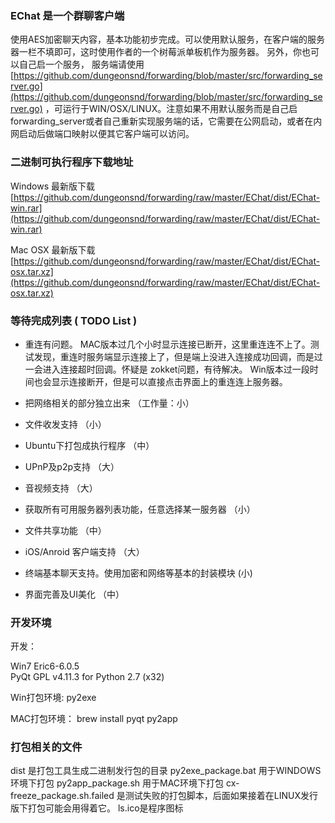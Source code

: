 

### EChat   是一个群聊客户端
使用AES加密聊天内容，基本功能初步完成。可以使用默认服务，在客户端的服务器一栏不填即可，这时使用作者的一个树莓派单板机作为服务器。 另外，你也可以自己启一个服务， 服务端请使用
 [https://github.com/dungeonsnd/forwarding/blob/master/src/forwarding_server.go](https://github.com/dungeonsnd/forwarding/blob/master/src/forwarding_server.go)  ，可运行于WIN/OSX/LINUX。注意如果不用默认服务而是自己启 forwarding_server或者自己重新实现服务端的话，它需要在公网启动，或者在内网启动后做端口映射以便其它客户端可以访问。


### 二进制可执行程序下载地址

Windows 最新版下载 [https://github.com/dungeonsnd/forwarding/raw/master/EChat/dist/EChat-win.rar](https://github.com/dungeonsnd/forwarding/raw/master/EChat/dist/EChat-win.rar)

Mac OSX 最新版下载 [https://github.com/dungeonsnd/forwarding/raw/master/EChat/dist/EChat-osx.tar.xz](https://github.com/dungeonsnd/forwarding/raw/master/EChat/dist/EChat-osx.tar.xz)


### 等待完成列表  ( TODO List )

* 重连有问题。 MAC版本过几个小时显示连接已断开，这里重连连不上了。测试发现，重连时服务端显示连接上了，但是端上没进入连接成功回调，而是过一会进入连接超时回调。怀疑是 zokket问题，有待解决。
Win版本过一段时间也会显示连接断开，但是可以直接点击界面上的重连连上服务器。

* 把网络相关的部分独立出来 （工作量：小）
* 文件收发支持 （小）
* Ubuntu下打包成执行程序 （中）
* UPnP及p2p支持 （大）
* 音视频支持 （大）
* 获取所有可用服务器列表功能，任意选择某一服务器 （小）
* 文件共享功能 （中）
* iOS/Anroid 客户端支持 （大）
* 终端基本聊天支持。使用加密和网络等基本的封装模块  (小)
* 界面完善及UI美化 （中）



### 开发环境
开发：

Win7 
Eric6-6.0.5  
PyQt GPL v4.11.3 for Python 2.7 (x32)

Win打包环境: 
py2exe

MAC打包环境：
brew install pyqt
py2app 


### 打包相关的文件

dist 是打包工具生成二进制发行包的目录
py2exe_package.bat 用于WINDOWS环境下打包
py2app_package.sh 用于MAC环境下打包
cx-freeze_package.sh.failed 是测试失败的打包脚本，后面如果接着在LINUX发行版下打包可能会用得着它。
ls.ico是程序图标



